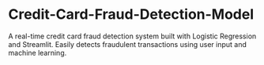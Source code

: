 # Credit-Card-Fraud-Detection-Model
A real-time credit card fraud detection system built with Logistic Regression and Streamlit. Easily detects fraudulent transactions using user input and machine learning.
